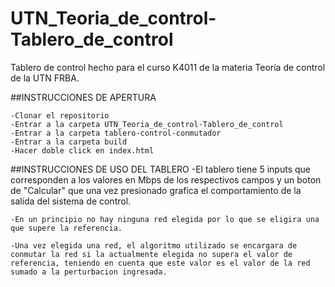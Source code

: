 # UTN_Teoria_de_control-Tablero_de_control
Tablero de control hecho para el curso K4011 de la materia Teoría de control de la UTN FRBA.

##INSTRUCCIONES DE APERTURA
    
    -Clonar el repositorio
    -Entrar a la carpeta UTN_Teoria_de_control-Tablero_de_control
    -Entrar a la carpeta tablero-control-conmutador
    -Entrar a la carpeta build
    -Hacer doble click en index.html

##INSTRUCCIONES DE USO DEL TABLERO
    -El tablero tiene 5 inputs que corresponden a los valores en Mbps de los respectivos campos y un boton de "Calcular" que una vez presionado grafica el comportamiento de la salida del sistema de control.

    -En un principio no hay ninguna red elegida por lo que se eligira una que supere la referencia.

    -Una vez elegida una red, el algoritmo utilizado se encargara de conmutar la red si la actualmente elegida no supera el valor de referencia, teniendo en cuenta que este valor es el valor de la red sumado a la perturbacion ingresada.
